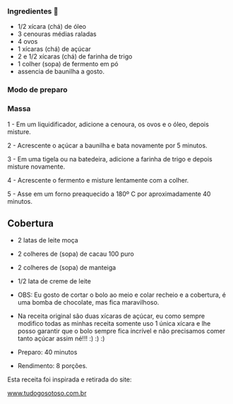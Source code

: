 ### Ingredientes :carrot:

- 1/2 xícara (chá) de óleo 
- 3 cenouras médias raladas
- 4 ovos
- 1 xícaras (chá) de açúcar
- 2 e 1/2 xícaras (chá) de farinha de trigo
- 1 colher (sopa) de fermento em pó
- assencia de baunilha a gosto.



### Modo de preparo

### Massa

1 - Em um liquidificador, adicione a cenoura, os ovos e o óleo, depois misture.

2 - Acrescente  o açúcar a baunilha e bata novamente por 5 minutos.

3 - Em uma tigela ou na batedeira, adicione a farinha de trigo e depois misture novamente.

4 - Acrescente o fermento e misture lentamente com a colher.

5 - Asse em um forno preaquecido a 180º C por aproximadamente 40 minutos.



## Cobertura

- 2 latas de leite moça

- 2 colheres de (sopa) de cacau 100 puro
- 2 colheres de (sopa) de manteiga
- 1/2 lata de creme de leite



- OBS: Eu gosto de cortar o bolo ao meio e colar recheio e a cobertura, é uma bomba de chocolate, mas fica maravilhoso.
- Na receita original são duas xícaras de açúcar, eu como sempre modifico todas as minhas receita somente uso 1 única xícara e lhe posso garantir que o bolo sempre fica incrível e não precisamos comer tanto açúcar assim né!!!  :) :) :)
- Preparo: 40 minutos
- Rendimento: 8 porções.

Esta receita foi inspirada e retirada do site:

www.tudogosotoso.com.br

